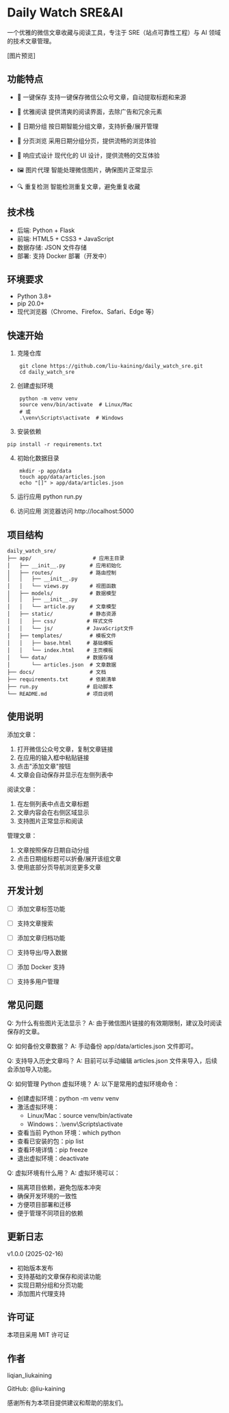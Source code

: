 Daily Watch SRE&AI
=====================================

一个优雅的微信文章收藏与阅读工具，专注于 SRE（站点可靠性工程）与 AI 领域的技术文章管理。

[图片预览]

功能特点
-------------------

* 🚀 一键保存
    支持一键保存微信公众号文章，自动提取标题和来源

* 📱 优雅阅读
    提供清爽的阅读界面，去除广告和冗余元素

* 📅 日期分组
    按日期智能分组文章，支持折叠/展开管理

* 🔄 分页浏览
    采用日期分组分页，提供流畅的浏览体验

* 🎨 响应式设计
    现代化的 UI 设计，提供流畅的交互体验

* 🖼️ 图片代理
    智能处理微信图片，确保图片正常显示

* 🔍 重复检测
    智能检测重复文章，避免重复收藏


技术栈
-------------------

* 后端: Python + Flask
* 前端: HTML5 + CSS3 + JavaScript
* 数据存储: JSON 文件存储
* 部署: 支持 Docker 部署（开发中）


环境要求
-------------------

* Python 3.8+
* pip 20.0+
* 现代浏览器（Chrome、Firefox、Safari、Edge 等）


快速开始
-------------------

1. 克隆仓库
```
    git clone https://github.com/liu-kaining/daily_watch_sre.git
    cd daily_watch_sre
```
2. 创建虚拟环境
```
    python -m venv venv
    source venv/bin/activate  # Linux/Mac
    # 或
    .\venv\Scripts\activate  # Windows
```
3. 安装依赖
```
pip install -r requirements.txt
```

4. 初始化数据目录
```
    mkdir -p app/data
    touch app/data/articles.json
    echo "[]" > app/data/articles.json
```
5. 运行应用
    python run.py

6. 访问应用
    浏览器访问 http://localhost:5000


项目结构
-------------------

    daily_watch_sre/
    ├── app/                    # 应用主目录
    │   ├── __init__.py        # 应用初始化
    │   ├── routes/            # 路由控制
    │   │   ├── __init__.py
    │   │   └── views.py       # 视图函数
    │   ├── models/            # 数据模型
    │   │   ├── __init__.py
    │   │   └── article.py     # 文章模型
    │   ├── static/            # 静态资源
    │   │   ├── css/          # 样式文件
    │   │   └── js/           # JavaScript文件
    │   ├── templates/         # 模板文件
    │   │   ├── base.html     # 基础模板
    │   │   └── index.html    # 主页模板
    │   └── data/             # 数据存储
    │       └── articles.json  # 文章数据
    ├── docs/                  # 文档
    ├── requirements.txt       # 依赖清单
    ├── run.py                # 启动脚本
    └── README.md             # 项目说明


使用说明
-------------------

添加文章：
1. 打开微信公众号文章，复制文章链接
2. 在应用的输入框中粘贴链接
3. 点击"添加文章"按钮
4. 文章会自动保存并显示在左侧列表中

阅读文章：
1. 在左侧列表中点击文章标题
2. 文章内容会在右侧区域显示
3. 支持图片正常显示和阅读

管理文章：
1. 文章按照保存日期自动分组
2. 点击日期组标题可以折叠/展开该组文章
3. 使用底部分页导航浏览更多文章


开发计划
-------------------

* [ ] 添加文章标签功能
* [ ] 支持文章搜索
* [ ] 添加文章归档功能
* [ ] 支持导出/导入数据
* [ ] 添加 Docker 支持
* [ ] 支持多用户管理


常见问题
-------------------

Q: 为什么有些图片无法显示？
A: 由于微信图片链接的有效期限制，建议及时阅读保存的文章。

Q: 如何备份文章数据？
A: 手动备份 app/data/articles.json 文件即可。

Q: 支持导入历史文章吗？
A: 目前可以手动编辑 articles.json 文件来导入，后续会添加导入功能。

Q: 如何管理 Python 虚拟环境？
A: 以下是常用的虚拟环境命令：
   * 创建虚拟环境：python -m venv venv
   * 激活虚拟环境：
     - Linux/Mac：source venv/bin/activate
     - Windows：.\venv\Scripts\activate
   * 查看当前 Python 环境：which python
   * 查看已安装的包：pip list
   * 查看环境详情：pip freeze
   * 退出虚拟环境：deactivate

Q: 虚拟环境有什么用？
A: 虚拟环境可以：
   * 隔离项目依赖，避免包版本冲突
   * 确保开发环境的一致性
   * 方便项目部署和迁移
   * 便于管理不同项目的依赖

更新日志
-------------------

v1.0.0 (2025-02-16)
- 初始版本发布
- 支持基础的文章保存和阅读功能
- 实现日期分组和分页功能
- 添加图片代理支持


许可证
-------------------

本项目采用 MIT 许可证


作者
-------------------

liqian_liukaining

GitHub: @liu-kaining

感谢所有为本项目提供建议和帮助的朋友们。